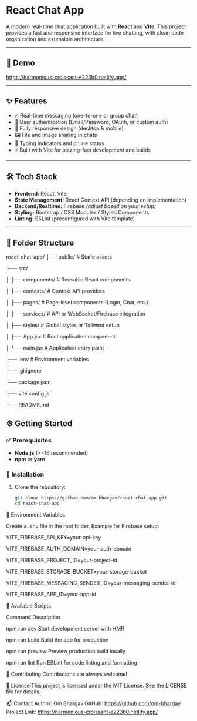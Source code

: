# React Chat App

A modern real-time chat application built with **React** and **Vite**. This project provides a fast and responsive interface for live chatting, with clean code organization and extensible architecture.

---

## 🚀 Demo

https://harmonious-croissant-e223b0.netlify.app/

---

## ✨ Features

- 🔥 Real-time messaging (one-to-one or group chat)  
- 🔐 User authentication (Email/Password, OAuth, or custom auth)  
- 📱 Fully responsive design (desktop & mobile)  
- 🖼️ File and image sharing in chats  
- 💬 Typing indicators and online status  
- ⚡ Built with Vite for blazing-fast development and builds  

---

## 🛠️ Tech Stack

- **Frontend:** React, Vite  
- **State Management:** React Context API (depending on implementation)  
- **Backend/Realtime:** Firebase *(adjust based on your setup)*  
- **Styling:** Bootstrap / CSS Modules / Styled Components  
- **Linting:** ESLint (preconfigured with Vite template)  

---

## 📂 Folder Structure

react-chat-app/
├── public/ # Static assets

├── src/

│ ├── components/ # Reusable React components

│ ├── contexts/ # Context API providers

│ ├── pages/ # Page-level components (Login, Chat, etc.)

│ ├── services/ # API or WebSocket/Firebase integration

│ ├── styles/ # Global styles or Tailwind setup

│ ├── App.jsx # Root application component

│ └── main.jsx # Application entry point

├── .env # Environment variables

├── .gitignore

├── package.json

├── vite.config.js

└── README.md

## ⚙️ Getting Started

### ✅ Prerequisites

- **Node.js** (>=16 recommended)  
- **npm** or **yarn**

### 🔧 Installation

1. Clone the repository:

   ```bash
   git clone https://github.com/om-bhargav/react-chat-app.git
   cd react-chat-app

🔑 Environment Variables

Create a .env file in the root folder. Example for Firebase setup:

VITE_FIREBASE_API_KEY=your-api-key

VITE_FIREBASE_AUTH_DOMAIN=your-auth-domain

VITE_FIREBASE_PROJECT_ID=your-project-id

VITE_FIREBASE_STORAGE_BUCKET=your-storage-bucket

VITE_FIREBASE_MESSAGING_SENDER_ID=your-messaging-sender-id

VITE_FIREBASE_APP_ID=your-app-id

📜 Available Scripts

Command	Description

npm run dev	Start development server with HMR

npm run build	Build the app for production

npm run preview	Preview production build locally

npm run lint	Run ESLint for code linting and formatting

🤝 Contributing
Contributions are always welcome!

📄 License
This project is licensed under the MIT License. See the LICENSE file for details.

📬 Contact
Author: Om Bhargav
GitHub: https://github.com/om-bhargav
Project Link: https://harmonious-croissant-e223b0.netlify.app/
